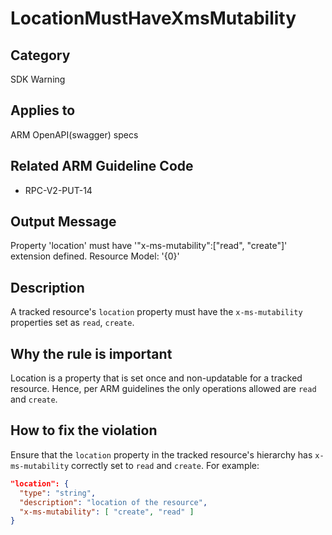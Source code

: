 # LocationMustHaveXmsMutability

## Category

SDK Warning

## Applies to

ARM OpenAPI(swagger) specs

## Related ARM Guideline Code

- RPC-V2-PUT-14

## Output Message

Property 'location' must have '\"x-ms-mutability\":[\"read\", \"create\"]' extension defined. Resource Model: '{0}'

## Description

A tracked resource's `location` property must have the `x-ms-mutability` properties set as `read`, `create`.

## Why the rule is important

Location is a property that is set once and non-updatable for a tracked resource. Hence, per ARM guidelines the only operations allowed are `read` and `create`.

## How to fix the violation

Ensure that the `location` property in the tracked resource's hierarchy has `x-ms-mutability` correctly set to `read` and `create`.
For example:

```json
"location": {
  "type": "string",
  "description": "location of the resource",
  "x-ms-mutability": [ "create", "read" ]
}
```
